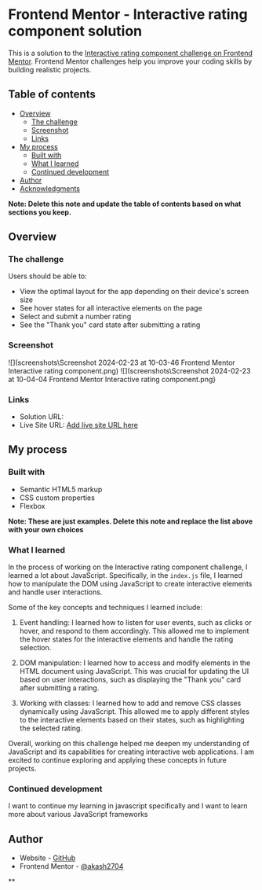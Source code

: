 # Frontend Mentor - Interactive rating component solution

This is a solution to the [Interactive rating component challenge on Frontend Mentor](https://www.frontendmentor.io/challenges/interactive-rating-component-koxpeBUmI). Frontend Mentor challenges help you improve your coding skills by building realistic projects. 

## Table of contents

- [Overview](#overview)
  - [The challenge](#the-challenge)
  - [Screenshot](#screenshot)
  - [Links](#links)
- [My process](#my-process)
  - [Built with](#built-with)
  - [What I learned](#what-i-learned)
  - [Continued development](#continued-development)
- [Author](#author)
- [Acknowledgments](#acknowledgments)

**Note: Delete this note and update the table of contents based on what sections you keep.**

## Overview

### The challenge

Users should be able to:

- View the optimal layout for the app depending on their device's screen size
- See hover states for all interactive elements on the page
- Select and submit a number rating
- See the "Thank you" card state after submitting a rating

### Screenshot

![](screenshots\Screenshot 2024-02-23 at 10-03-46 Frontend Mentor Interactive rating component.png)
![](screenshots\Screenshot 2024-02-23 at 10-04-04 Frontend Mentor Interactive rating component.png}

### Links

- Solution URL: 
- Live Site URL: [Add live site URL here](https://your-live-site-url.com)

## My process

### Built with

- Semantic HTML5 markup
- CSS custom properties
- Flexbox

**Note: These are just examples. Delete this note and replace the list above with your own choices**

### What I learned

In the process of working on the Interactive rating component challenge, I learned a lot about JavaScript. Specifically, in the `index.js` file, I learned how to manipulate the DOM using JavaScript to create interactive elements and handle user interactions.

Some of the key concepts and techniques I learned include:

1. Event handling: I learned how to listen for user events, such as clicks or hover, and respond to them accordingly. This allowed me to implement the hover states for the interactive elements and handle the rating selection.

2. DOM manipulation: I learned how to access and modify elements in the HTML document using JavaScript. This was crucial for updating the UI based on user interactions, such as displaying the "Thank you" card after submitting a rating.

3. Working with classes: I learned how to add and remove CSS classes dynamically using JavaScript. This allowed me to apply different styles to the interactive elements based on their states, such as highlighting the selected rating.

Overall, working on this challenge helped me deepen my understanding of JavaScript and its capabilities for creating interactive web applications. I am excited to continue exploring and applying these concepts in future projects.


### Continued development
I want to continue my learning in javascript specifically and I want to learn more about various JavaScript frameworks

## Author

- Website - [GitHub](https://github.com/akash2704)
- Frontend Mentor - [@akash2704](https://www.frontendmentor.io/profile/akash2704)


**
